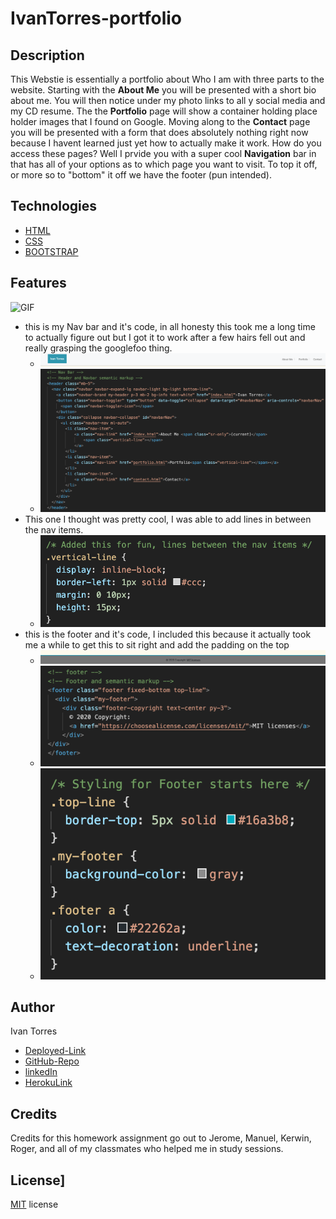 # IvanTorres-portfolio

## Description 
This Webstie is essentially a portfolio about Who I am with three parts to the website. Starting with the **About Me** you will be presented with a short bio about me. You will then notice under my photo links to all y social media and my CD resume. The the **Portfolio** page will show a container holding place holder images that I found on Google. Moving along to the **Contact** page you will be presented with a form that does absolutely nothing right now because I havent learned just yet how to actually make it work. How do you access these pages? Well I prvide you with a super cool **Navigation** bar in that has all of your options as to which page you want to visit. To top it off, or more so to "bottom" it off we have the footer (pun intended). 

## Technologies
* [HTML](https://www.w3schools.com/html/)
* [CSS](https://www.w3schools.com/css/)
* [BOOTSTRAP](https://getbootstrap.com/docs/4.5/getting-started/introduction/)

## Features
![GIF](./public/assets/portfolio-gif.gif)

* this is my Nav bar and it's code, in all honesty this took me a long time to actually figure out but I got it to work after a few hairs fell out and really grasping the googlefoo thing.
    * ![Navbar](./public/assets/images/NavBar.jpg)
    * ![NavBarCode](./public/assets/images/NavBarCode.jpg)
* This one I thought was pretty cool, I was able to add lines in between the nav items.
    * ![NavBarLines](./public/assets/images/NavBarLines.jpg)
* this is the footer and it's code, I included this because it actually took me a while to get this to sit right and add the padding on the top
    * ![Footer](./public/assets/images/Footer.jpg)
    * ![FooterCode](./public/assets/images/Footer-Code.jpg)
    * ![FooterStyling](./public/assets/images/FooterStyling.jpg)




## Author
Ivan Torres
* [Deployed-Link](https://ivantorresmia.github.io/IvanTorres-portfolio/)
* [GitHub-Repo](https://github.com/IvanTorresMia/IvanTorres-portfolio)
* [linkedIn](https://www.linkedin.com/in/ivan-torres-0828931b2/)
* [HerokuLink](https://ivantorresmia.herokuapp.com/)

## Credits
Credits for this homework assignment go out to Jerome, Manuel, Kerwin, Roger, and all of my classmates who helped me in study sessions. 

## License]
[MIT](https://choosealicense.com/licenses/mit/#) license 


